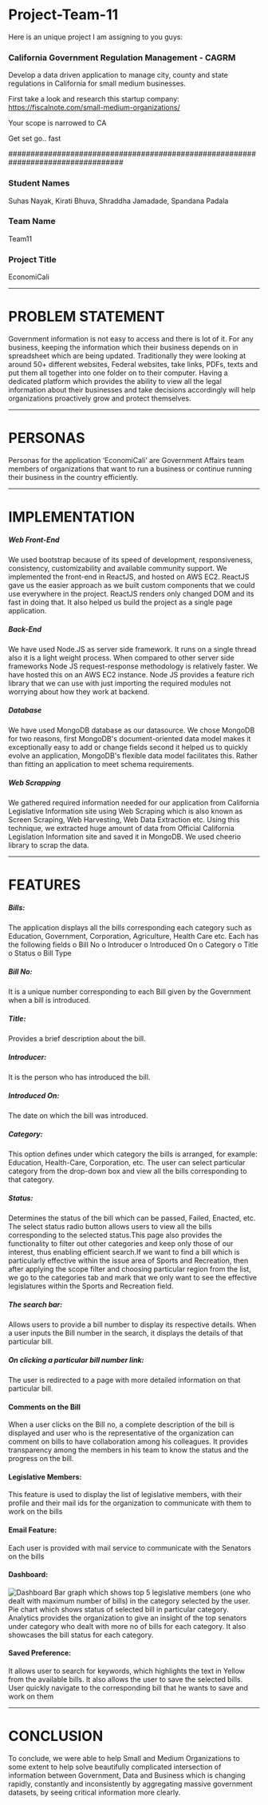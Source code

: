 # Project-Team-11

Here is an unique project I am assigning to  you guys:
###  California Government Regulation Management - CAGRM
Develop a data driven application to manage city, county and state regulations in California for small medium businesses.

First  take a look and research this startup company: https://fiscalnote.com/small-medium-organizations/

Your scope is narrowed to CA

Get set go..  fast 

##################################################################################

### Student Names
Suhas Nayak, Kirati Bhuva, Shraddha Jamadade, Spandana Padala

### Team Name 
Team11

### Project Title
EconomiCali

----------------------------------------------------------------------------------------------------------------------------------------

# PROBLEM STATEMENT
Government information is not easy to access and there is lot of it. For any business, keeping the information which their business depends on in spreadsheet which are being updated. Traditionally they were looking at around 50+ different websites, Federal websites, take links, PDFs, texts and put them all together into one folder on to their computer. Having a dedicated platform which provides the ability to view all the legal information about their businesses and take decisions accordingly will help organizations proactively grow and protect themselves.

----------------------------------------------------------------------------------------------------------------------------------------

# PERSONAS
Personas for the application ‘EconomiCali’ are Government Affairs team members of organizations that want to run a business or continue running their business in the country efficiently.

----------------------------------------------------------------------------------------------------------------------------------------

# IMPLEMENTATION
##### Web Front-End 
We used bootstrap because of its speed of development, responsiveness, consistency, customizability and available community support. We implemented the front-end in ReactJS, and hosted on AWS EC2. ReactJS gave us the easier approach as we built custom components that we could use everywhere in the project. ReactJS renders only changed DOM and its fast in doing that. It also helped us build the project as a single page application. 

##### Back-End 
We have used Node.JS as server side framework. It runs on a single thread also it is a light weight process. When compared to other server side frameworks Node JS request-response methodology is relatively faster. We have hosted this on an AWS EC2 instance. Node JS provides a feature rich library that we can use with just importing the required modules not worrying about how they work at backend. 

##### Database 
We have used MongoDB database as our datasource. We chose MongoDB for two reasons, first MongoDB's document-oriented data model makes it exceptionally easy to add or change fields second it helped us to quickly evolve an application, MongoDB's flexible data model facilitates this. Rather than fitting an application to meet schema requirements.

##### Web Scrapping
We gathered required information needed for our application from California Legislative Information site using Web Scraping which is also known as Screen Scraping, Web Harvesting, Web Data Extraction etc. Using this technique, we extracted huge amount of data from Official California Legislation Information site and saved it in MongoDB. We used cheerio library to scrap the data. 

----------------------------------------------------------------------------------------------------------------------------------------

# FEATURES 
##### Bills: 
The application displays all the bills corresponding each category such as Education, Government, Corporation, Agriculture, Health Care etc.  Each has the following fields
o	Bill No
o	Introducer
o	Introduced On 
o	Category
o	Title
o	Status
o	Bill Type

##### Bill No: 
It is a unique number corresponding to each Bill given by the Government when a bill is introduced.

##### Title: 
Provides a brief description about the bill.

##### Introducer: 
It is the person who has introduced the bill.

##### Introduced On: 
The date on which the bill was introduced.

##### Category: 
This option defines under which category the bills is arranged, for example: Education, Health-Care, Corporation, etc. The user can select particular category from the drop-down box and view all the bills corresponding to that category.

##### Status: 
Determines the status of the bill which can be passed, Failed, Enacted, etc. The select status radio button allows users to view all the bills corresponding to the selected status.This page also provides the functionality to filter out other categories and keep only those of our interest, thus enabling efficient search.If we want to find a bill which is particularly effective within the issue area of Sports and Recreation, then after applying the scope filter and choosing particular region from the list, we go to the categories tab and mark that we only want to see the effective legislatures within the Sports and Recreation field. 

##### The search bar: 
Allows users to provide a bill number to display its respective details. When a user inputs the Bill number in the search, it displays the details of that particular bill.

##### On clicking a particular bill number link: 
The user is redirected to a page with more detailed information on that particular bill.

#### Comments on the Bill
When a user clicks on the Bill no, a complete description of the bill is displayed and user who is the representative of the organization can comment on bills to have collaboration among his colleagues.
It provides transparency among the members in his team to know the status and the progress on the bill.

#### Legislative Members:
This feature is used to display the list of legislative members, with their profile and their mail ids for the organization to communicate with them to work on the bills

#### Email Feature:
Each user is provided with mail service to communicate with the Senators on the bills

#### Dashboard:
![Dashboard](CAGRM/Images_For_ReadMe/Dashboard.png)
Bar graph which shows top 5 legislative members (one who dealt with maximum number of bills) in the category selected by the user.
Pie chart which shows status of selected bill in particular category. 
Analytics provides the organization to give an insight of the top senators under category who dealt with more no of bills for each category. It also showcases the bill status for each category.

#### Saved Preference:
It allows user to search for keywords, which highlights the text in Yellow from the available bills. It also allows the user to save the selected bills. User quickly navigate to the corresponding bill that he wants to save and work on them

----------------------------------------------------------------------------------------------------------------------------------------

# CONCLUSION
To conclude, we were able to help Small and Medium Organizations to some extent to help solve beautifully complicated intersection of information between Government, Data and Business which is changing rapidly, constantly and inconsistently by aggregating massive government datasets, by seeing critical information more clearly.  
